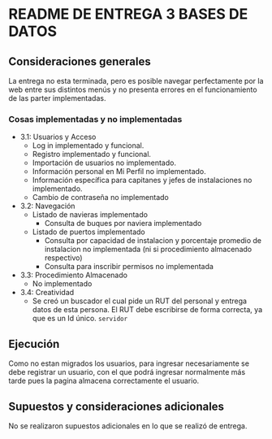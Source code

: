 # README DE ENTREGA 3 BASES DE DATOS

## Consideraciones generales

La entrega no esta terminada, pero es posible navegar perfectamente por la web entre sus distintos menús y no presenta errores en el funcionamiento de las parter implementadas.

### Cosas implementadas y no implementadas

* 3.1: Usuarios y Acceso
	* Log in implementado y funcional.
	* Registro implementado y funcional.
	* Importación de usuarios no implementado.
	* Información personal en Mi Perfil no implementado.
	* Información específica para capitanes y jefes de instalaciones no implementado.
	* Cambio de contraseña no implementado
* 3.2: Navegación
	* Listado de navieras implementado
		* Consulta de buques por naviera implementado
	* Listado de puertos implementado
		* Consulta por capacidad de instalacion y porcentaje promedio de instalacion no implementada (ni si procedimiento almacenado respectivo)
		* Consulta para inscribir permisos no implementada
* 3.3: Procedimiento Almacenado
	* No implementado
* 3.4: Creatividad
	* Se creó un buscador el cual pide un RUT del personal y entrega datos de esta persona. El RUT debe escribirse de forma correcta, ya que es un Id único.
 ```servidor```

## Ejecución

Como no estan migrados los usuarios, para ingresar necesariamente se debe registrar un usuario, con el que podrá ingresar normalmente más tarde pues la pagina almacena correctamente el usuario.

## Supuestos y consideraciones adicionales

No se realizaron supuestos adicionales en lo que se realizó de entrega.